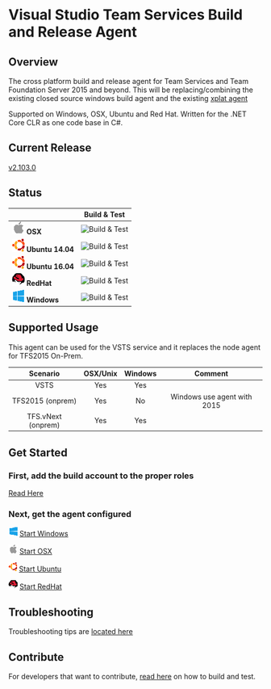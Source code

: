 # Visual Studio Team Services Build and Release Agent

## Overview

The cross platform build and release agent for Team Services and Team Foundation Server 2015 and beyond.  This will be replacing/combining the existing closed source windows build agent and the existing [xplat agent](https://github.com/Microsoft/vso-agent)

Supported on Windows, OSX, Ubuntu and Red Hat.  Written for the .NET Core CLR as one code base in C#.

## Current Release

[v2.103.0](https://github.com/Microsoft/vsts-agent/releases/tag/v2.103.0)  


## Status

|   | Build & Test |
|---|:-----:|
|![Apple](docs/res/apple_med.png) **OSX**|![Build & Test](https://mseng.visualstudio.com/_apis/public/build/definitions/b924d696-3eae-4116-8443-9a18392d8544/3080/badge?branch=master)| 
|![Ubuntu14](docs/res/ubuntu_med.png) **Ubuntu 14.04**|![Build & Test](https://mseng.visualstudio.com/_apis/public/build/definitions/b924d696-3eae-4116-8443-9a18392d8544/2853/badge?branch=master)|
|![Ubuntu16](docs/res/ubuntu_med.png) **Ubuntu 16.04**|![Build & Test](https://mseng.visualstudio.com/_apis/public/build/definitions/b924d696-3eae-4116-8443-9a18392d8544/3742/badge?branch=master)| 
|![RedHat](docs/res/redhat_med.png) **RedHat**|![Build & Test](https://mseng.visualstudio.com/_apis/public/build/definitions/b924d696-3eae-4116-8443-9a18392d8544/3418/badge?branch=master)| 
|![Win](docs/res/win_med.png) **Windows**|![Build & Test](https://mseng.visualstudio.com/_apis/public/build/definitions/b924d696-3eae-4116-8443-9a18392d8544/2850/badge?branch=master)| 


## Supported Usage

This agent can be used for the VSTS service and it replaces the node agent for TFS2015 On-Prem.

| Scenario | OSX/Unix | Windows | Comment |
|:-------------:|:-----:|:-----:|:-----:|
| VSTS      |  Yes  | Yes   |
| TFS2015 (onprem)   |  Yes  | No    | Windows use agent with 2015 |
| TFS.vNext (onprem)   |  Yes  | Yes    |  |

## Get Started

### First, add the build account to the proper roles
    
[Read Here](docs/start/roles.md)

### Next, get the agent configured

![win](docs/res/win_sm.png)  [Start Windows](docs/start/startwin.md)  

![osx](docs/res/apple_sm.png)  [Start OSX](docs/start/startosx.md)  

![ubuntu](docs/res/ubuntu_sm.png)  [Start Ubuntu](docs/start/startubuntu.md)  

![redhat](docs/res/redhat_sm.png)  [Start RedHat](docs/start/startredhat.md)  

## Troubleshooting

Troubleshooting tips are [located here](docs/troubleshooting.md)

## Contribute

For developers that want to contribute, [read here](docs/contribute.md) on how to build and test.
